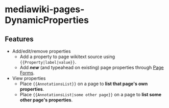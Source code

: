 # mediawiki-pages-DynamicProperties

## Features

* Add/edit/remove properties
  * Add a property to page wikitext source using `{{Property|label|value}}`.
  * Add ***new*** (and typeahead on existing) page properties through [Page Forms](https://www.mediawiki.org/wiki/Extension:Page_Forms).
* View properties
  * Place `{{AnnotationsList}}` on a page to **list that page's own properties**.
  * Place `{{AnnotationsList|some other page}}` on a page to **list some other page's properties**.